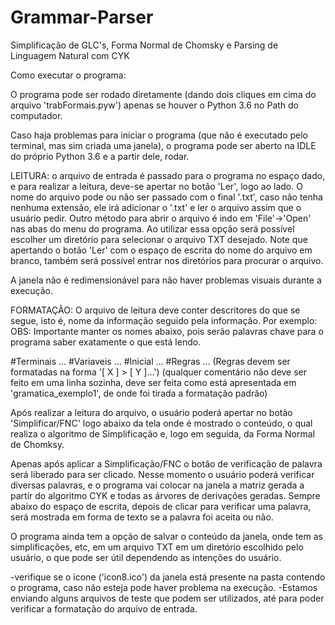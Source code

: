 # Grammar-Parser
Simplificação de GLC's, Forma Normal de Chomsky e Parsing de Linguagem Natural com CYK

Como executar o programa:

O programa pode ser rodado diretamente (dando dois cliques em cima do arquivo 'trabFormais.pyw') apenas se houver o Python 3.6 no Path do computador.

Caso haja problemas para iniciar o programa (que não é executado pelo terminal, mas sim criada uma janela), o programa pode ser aberto na IDLE do próprio Python 3.6 
e a partir dele, rodar.


LEITURA: o arquivo de entrada é passado para o programa no espaço dado, e para realizar a leitura, deve-se apertar no botão 'Ler', logo ao lado.
O nome do arquivo pode ou não ser passado com o final '.txt', caso não tenha nenhuma extensão, ele irá adicionar o '.txt' e ler o arquivo assim que o usuário pedir.
Outro método para abrir o arquivo é indo em 'File'->'Open' nas abas do menu do programa. Ao utilizar essa opção será possível escolher um diretório para selecionar o arquivo TXT
desejado. Note que apertando o botão 'Ler' com o espaço de escrita do nome do arquivo em branco, também será possível entrar nos diretórios para procurar o arquivo.

A janela não é redimensionável para não haver problemas visuais durante a execução.


FORMATAÇÃO: O arquivo de leitura deve conter descritores do que se segue, isto é, nome da informação seguido pela informação. Por exemplo:
OBS: Importante manter os nomes abaixo, pois serão palavras chave para o programa saber exatamente o que está lendo.

#Terminais
...
#Variaveis
...
#Inicial
...
#Regras
... (Regras devem ser formatadas na forma '[ X ] > [ Y ]...')
(qualquer comentário não deve ser feito em uma linha sozinha, deve ser feita como está apresentada em 'gramatica_exemplo1', de onde foi tirada a formatação padrão)


Após realizar a leitura do arquivo, o usuário poderá apertar no botão 'Simplificar/FNC' logo abaixo da tela onde é mostrado o conteúdo, o qual realiza
o algoritmo de Simplificação e, logo em seguida, da Forma Normal de Chomksy.

Apenas após aplicar a Simplificação/FNC o botão de verificação de palavra será liberado para ser clicado. Nesse momento o usuário poderá verificar diversas palavras, e o programa
vai colocar na janela a matriz gerada a partir do algoritmo CYK e todas as árvores de derivações geradas. Sempre abaixo do espaço de escrita, depois de clicar para verificar uma
palavra, será mostrada em forma de texto se a palavra foi aceita ou não.


O programa ainda tem a opção de salvar o conteúdo da janela, onde tem as simplificações, etc, em um arquivo TXT em um diretório escolhido pelo usuário, o que pode ser útil
dependendo as intenções do usuário.

-verifique se o icone ('icon8.ico') da janela está presente na pasta contendo o programa, caso não esteja pode haver problema na execução.
-Estamos enviando alguns arquivos de teste que podem ser utilizados, até para poder verificar a formatação do arquivo de entrada.
